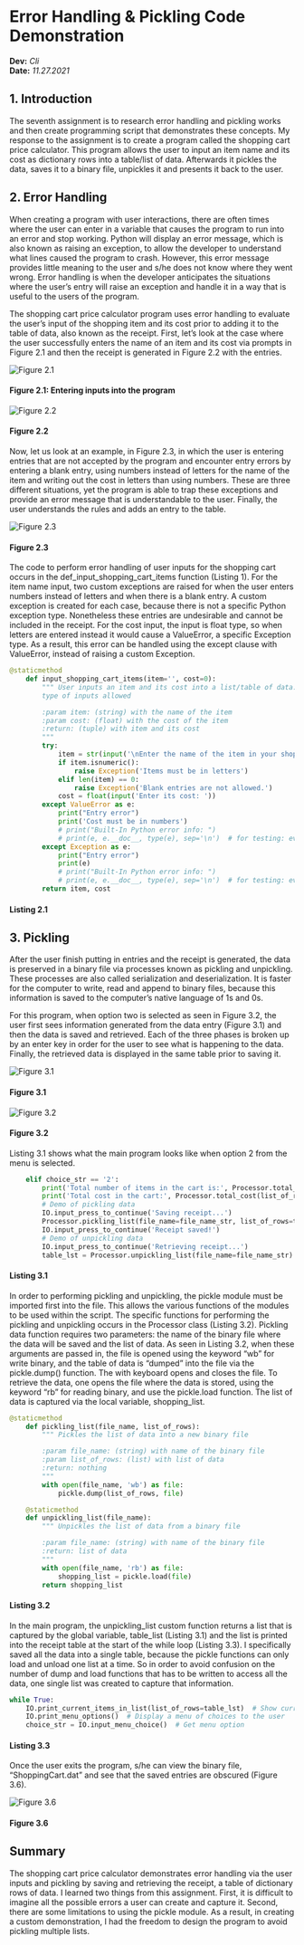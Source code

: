 # Error Handling & Pickling Code Demonstration
**Dev:** *Cli*  
**Date:** *11.27.2021*

## 1. Introduction
The seventh assignment is to research error handling and pickling works and then create programming script that demonstrates these concepts. My response to the assignment is to create a program called the shopping cart price calculator. This program allows the user to input an item name and its cost as dictionary rows into a table/list of data. Afterwards it pickles the data, saves it to a binary file, unpickles it and presents it back to the user.

## 2. Error Handling
When creating a program with user interactions, there are often times where the user can enter in a variable that causes the program to run into an error and stop working. Python will display an error message, which is also known as raising an exception, to allow the developer to understand what lines caused the program to crash. However, this error message provides little meaning to the user and s/he does not know where they went wrong. Error handling is when the developer anticipates the situations where the user’s entry will raise an exception and handle it in a way that is useful to the users of the program. 

The shopping cart price calculator program uses error handling to evaluate the user’s input of the shopping item and its cost prior to adding it to the table of data, also known as the receipt. First, let’s look at the case where the user successfully enters the name of an item and its cost via prompts in Figure 2.1 and then the receipt is generated in Figure 2.2 with the entries.

![Figure 2.1](https://github.com/cindy-x-li/IntroToProg-Python-Mod07/blob/main/docs/images/Fig2-1.png "Figure 2.1")
#### Figure 2.1: Entering inputs into the program

![Figure 2.2](https://github.com/cindy-x-li/IntroToProg-Python-Mod07/blob/main/docs/images/Fig2-2.png "Figure 2.2") 
#### Figure 2.2

Now, let us look at an example, in Figure 2.3, in which the user is entering entries that are not accepted by the program and encounter entry errors by entering a blank entry, using numbers instead of letters for the name of the item and writing out the cost in letters than using numbers. These are three different situations, yet the program is able to trap these exceptions and provide an error message that is understandable to the user. Finally, the user understands the rules and adds an entry to the table.

![Figure 2.3](https://github.com/cindy-x-li/IntroToProg-Python-Mod07/blob/main/docs/images/Fig2-3.png "Figure 2.3") 
#### Figure 2.3

The code to perform error handling of user inputs for the shopping cart occurs in the def_input_shopping_cart_items function (Listing 1). For the item name input, two custom exceptions are raised for when the user enters numbers instead of letters and when there is a blank entry. A custom exception is created for each case, because there is not a specific Python exception type. Nonetheless these entries are undesirable and cannot be included in the receipt. For the cost input, the input is float type, so when letters are entered instead it would cause a ValueError, a specific Exception type. As a result, this error can be handled using the except clause with ValueError, instead of raising a custom Exception.

```python
@staticmethod
    def input_shopping_cart_items(item='', cost=0):
        """ User inputs an item and its cost into a list/table of data. Error handling controls the
        type of inputs allowed

        :param item: (string) with the name of the item
        :param cost: (float) with the cost of the item
        :return: (tuple) with item and its cost
        """
        try:
            item = str(input('\nEnter the name of the item in your shopping cart: ')).lower().strip()
            if item.isnumeric():
                raise Exception('Items must be in letters')
            elif len(item) == 0:
                raise Exception('Blank entries are not allowed.')
            cost = float(input('Enter its cost: '))
        except ValueError as e:
            print("Entry error")
            print('Cost must be in numbers')
            # print("Built-In Python error info: ")
            # print(e, e.__doc__, type(e), sep='\n')  # for testing: evaluating errors
        except Exception as e:
            print("Entry error")
            print(e)
            # print("Built-In Python error info: ")
            # print(e, e.__doc__, type(e), sep='\n')  # for testing: evaluating errors
        return item, cost
```
#### Listing 2.1

## 3. Pickling
After the user finish putting in entries and the receipt is generated, the data is preserved in a binary file via processes known as pickling and unpickling. These processes are also called serialization and deserialization. It is faster for the computer to write, read and append to binary files, because this information is saved to the computer’s native language of 1s and 0s.

For this program, when option two is selected as seen in Figure 3.2, the user first sees information generated from the data entry (Figure 3.1) and then the data is saved and retrieved. Each of the three phases is broken up by an enter key in order for the user to see what is happening to the data. Finally, the retrieved data is displayed in the same table prior to saving it.

![Figure 3.1](https://github.com/cindy-x-li/IntroToProg-Python-Mod07/blob/main/docs/images/Fig3-1.png "Figure 3.1") 
#### Figure 3.1

![Figure 3.2](https://github.com/cindy-x-li/IntroToProg-Python-Mod07/blob/main/docs/images/Fig3-2.png "Figure 3.2") 
#### Figure 3.2

Listing 3.1 shows what the main program looks like when option 2 from the menu is selected. 

```python
    elif choice_str == '2':
        print('Total number of items in the cart is:', Processor.total_items(list_of_rows=table_lst))
        print('Total cost in the cart:', Processor.total_cost(list_of_rows=table_lst))
        # Demo of pickling data
        IO.input_press_to_continue('Saving receipt...')
        Processor.pickling_list(file_name=file_name_str, list_of_rows=table_lst)
        IO.input_press_to_continue('Receipt saved!')
        # Demo of unpickling data
        IO.input_press_to_continue('Retrieving receipt...')
        table_lst = Processor.unpickling_list(file_name=file_name_str)
```
#### Listing 3.1

In order to performing pickling and unpickling, the pickle module must be imported first into the file. This allows the various functions of the modules to be used within the script. The specific functions for performing the pickling and unpickling occurs in the Processor class (Listing 3.2). Pickling data function requires two parameters: the name of the binary file where the data will be saved and the list of data. As seen in Listing 3.2, when these arguments are passed in, the file is opened using the keyword “wb” for write binary, and the table of data is “dumped” into the file via the pickle.dump() function. The with keyboard opens and closes the file. To retrieve the data, one opens the file where the data is stored, using the keyword “rb” for reading binary, and use the pickle.load function. The list of data is captured via the local variable, shopping_list.

```python
@staticmethod
    def pickling_list(file_name, list_of_rows):
        """ Pickles the list of data into a new binary file

        :param file_name: (string) with name of the binary file
        :param list_of_rows: (list) with list of data
        :return: nothing
        """
        with open(file_name, 'wb') as file:
            pickle.dump(list_of_rows, file)

    @staticmethod
    def unpickling_list(file_name):
        """ Unpickles the list of data from a binary file

        :param file_name: (string) with name of the binary file
        :return: list of data
        """
        with open(file_name, 'rb') as file:
            shopping_list = pickle.load(file)
        return shopping_list
```
#### Listing 3.2

In the main program, the unpickling_list custom function returns a list that is captured by the global variable, table_list (Listing 3.1) and the list is printed into the receipt table at the start of the while loop (Listing 3.3). I specifically saved all the data into a single table, because the pickle functions can only load and unload one list at a time. So in order to avoid confusion on the number of dump and load functions that has to be written to access all the data, one single list was created to capture that information. 

```python
while True:
    IO.print_current_items_in_list(list_of_rows=table_lst)  # Show current data
    IO.print_menu_options()  # Display a menu of choices to the user
    choice_str = IO.input_menu_choice()  # Get menu option
```
#### Listing 3.3

Once the user exits the program, s/he can view the binary file, “ShoppingCart.dat” and see that the saved entries are obscured (Figure 3.6).

![Figure 3.6](https://github.com/cindy-x-li/IntroToProg-Python-Mod07/blob/main/docs/images/Fig3-6.png "Figure 3.6") 
#### Figure 3.6

## Summary
The shopping cart price calculator demonstrates error handling via the user inputs and pickling by saving and retrieving the receipt, a table of dictionary rows of data. I learned two things from this assignment. First, it is difficult to imagine all the possible errors a user can create and capture it. Second, there are some limitations to using the pickle module. As a result, in creating a custom demonstration, I had the freedom to design the program to avoid pickling multiple lists.
